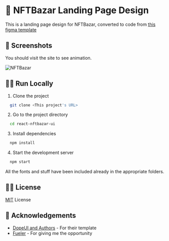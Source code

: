 
# 🎨 NFTBazar Landing Page Design

This is a landing page design for NFTBazar, converted to code from [this figma template](https://dopeui.co/)

## 📸 Screenshots

You should visit the site to see animation.

![NFTBazar](https://user-images.githubusercontent.com/63452683/173348403-7c9332a0-95d0-4c4e-a7ef-31890dc0b4d6.png)

## 🏃‍♂️ Run Locally

1. Clone the project

```bash
  git clone <This project's URL>
```

2. Go to the project directory

```bash
  cd react-nftbazar-ui
```

3. Install dependencies

```bash
  npm install
```

4. Start the development server

```bash
  npm start
```

All the fonts and stuff have been included already in the appropriate folders.

## 👩‍⚖️ License

[MIT](./LICENSE.md) License


## 🙏 Acknowledgements

 - [DopeUI and Authors](https://dopeui.co/) - For their template
 - [Fueler](https://fueler.io) - For giving me the opportunity
